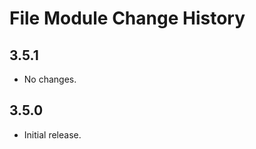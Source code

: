 File Module Change History
==========================

3.5.1
-----

  * No changes.

3.5.0
-----
  
  * Initial release.